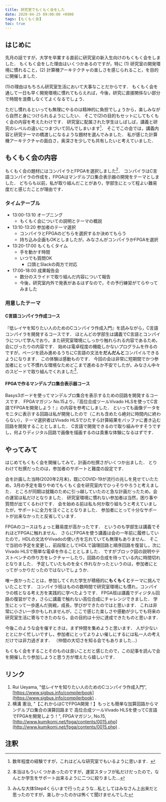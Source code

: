 ```yaml
---
title: 研究室でもくもく会をした
date: 2020-04-25 09:00:00 +0900
tags: [もくもく会]
toc: true
---
```

## はじめに

先月の話ですが，大学を卒業する直前に研究室の新入生向けのもくもく会をしました．
もくもく会をした理由はいくつかあるのですが，特に (1) 研究室の開発環境に慣れること，(2) 計算機アーキテクチャの楽しさを感じられること，を目的に開催しました．

(1)の理由はもちろん研究室生活において大事なことだからです．
もくもく会を通して一日も早く開発環境に慣れてもらえれば，今後，研究に直接関係ない部分で時間を浪費しなくてよくなるでしょう．

ただし慣れるといっても無理にやるのは精神的に負担でしょうから，楽しみながら自然と身につけられるようにしたい．
そこで(2)の目的もセットにしてもくもく会の内容を考えたわけです．
研究室に配属された学生はしばしば，講義と研究のレベルの違いにつまづいて凹んでしまいます[^1]．
そこでこの会では，講義内容と研究テーマの橋渡しになるような題材を選んでみました．
私が感じた計算機アーキテクチャの面白さ，奥深さを少しでも共有したいと考えていました．

## もくもく会の内容

もくもく会の題材にはコンパイラとFPGAを選択しました[^2]．
コンパイラはC言語コンパイラの作成を，FPGAはマンデルブロ集合表示器の開発をテーマとしました．
どちらも以前，私が取り組んだことがあり，学部生にとって程よい難易度だと感じたことが理由です．

### タイムテーブル

- 13:00-13:10 オープニング
	- もくもく会についての説明とテーマの概説
- 13:10-13:20 参加者のテーマ選択
	- コンパイラとFPGAのどちらを選択するか決めてもらう
	- 持ち込み企画もOKとしましたが，みなさんがコンパイラかFPGAを選択
- 13:20-17:00 もくもくタイム
	- 手を動かす時間
	- いつでも質問OK
		- 口頭とSlackの両方で対応
- 17:00-18:00 成果報告会
	- 数分のスライドで取り組んだ内容について報告
	- 今後，研究室内外で発表があるはずなので，その予行練習がてらやってみました

### 用意したテーマ

#### C言語コンパイラ作成コース

『低レイヤを知りたい人のためのCコンパイラ作成入門』を読みながら，C言語コンパイラを開発するコースです．
ほとんどの学部生は講義でC言語とコンパイラについて学んでおり，また研究室環境にしっかり触れられる内容であるため，会にぴったりの内容です．
始めは電卓程度の機能しかないプログラムを作るのですが，ページを読み進めるうちにC言語の文法を**だんだんと**コンパイルできるようになります．
この体験は感動ものです．
今回の会は非常に短期間でかつ参加者にとって不慣れな環境なためどこまで進めるか不安でしたが，みなさん中々のスピードで取り組んでくれました[^3]．

#### FPGAで作るマンデルブロ集合表示器コース

Basys3ボードを使ってマンデルブロ集合を表示するための回路を開発するコースです．
FPGAマガジン No.15より，『高位合成ツールVivado HLSを使ってC言語でFPGAを開発しよう！』の内容を参考にしました．
といっても画像データをモニタに表示する回路は私が開発したので（これも含めたら絶対に時間内に終わらない），テーマ選択者はVivado HLSでひたすら計算結果をバッファに書き込む回路を開発することとしました．
C言語で開発できるので取り組みやすそうですし，何よりディジタル回路で画像を描画するのは貴重な体験になるはずです．

## やってみて

はじめてもくもく会を開催してみて，計画の杜撰さがいくつか出ました．
とりわけて杜撰だったのは，参加者のサポートと難度の設定です．

会を計画した当時(2020年2月末)，既にCOVID-19が流行の兆しを見せていたため，3月の予定を取りやめてもくもく会を研究室内でひっそりやろうと考えました．
ところが同期は就職のために引っ越していたのと急な計画だったため，会の運営は私だけとなりました．
研究室環境に慣れない参加者は当然，困り事や質問が出てくるわけです．
会を始める前は私も何か取り組もうと考えていましたが，サポートに全力を注ぐこととなりました．
参加者にとって十分なサポートが出来なかったと反省しています．

FPGAのコースはちょっと難易度が高かったです．
というのも学部生は講義でそれほどFPGAに触れません．
さらにFPGAを使う講義は会の一年前に履修していたので，HDLの文法やVivadoの使い方を忘れていても無理もありません．
そこで当初の予定を変更し，前段階としてHDLで論理回路と順序回路を復習し，次にVivado HLSで簡単な電卓を作ることとしました．
ですがブロック図の説明やテストベンチの作り方をレクチャーしたり，回路の合成を待っている内に時間切れとなりました．
予定していたものを全く作れなかったというのは，参加者にとってがっかりだったのではないでしょうか．

唯一良かったことは，参加してくれた学生が積極的に**もくもくと**テーマに挑んでいたことです．
コンパイラ班はものの数時間で研究室環境にも慣れ，コンパイラの核となる考え方を実践的に学べたようです．
FPGA班は講義でディジタル回路の復習ができ，さらに講義で触れない高位合成にチャレンジできました．
学生にとって一歩進んだ挑戦，成長，学びができたのではと思います．
これは非常に小さい一歩かもしれませんが，ここで感じた楽しさや感動が少しでも将来の研究室生活に寄与できたのなら，会の目的は十分に達成できたものと思います．

今後このような会を催すときは，まず仲間を集めようと思います．
人が少ないととにかく忙しいですし，参加者にとってよりよい催しにするには私一人の考えだけでは非力過ぎます．
（仲間の大切さを知る会でもありました...）

もくもく会をすることそのものは良いことだと感じたので，この記事を読んで会を開催したり参加しようと思う方が増えたら嬉しいです．

## リンク

1. Rui Ueyama, "低レイヤを知りたい人のためのCコンパイラ作成入門", [https://www.sigbus.info/compilerbook](https://www.sigbus.info/compilerbook) .
2. 横溝 憲治, "【これからはCでFPGA開発！】もっとも簡単な加算回路からマンデルブロ集合の演算回路まで 高位合成ツールVivado HLSを使ってC言語でFPGAを開発しよう！", FPGAマガジン, No.15, [http://www.kumikomi.net/fpga/contents/0015.php](http://www.kumikomi.net/fpga/contents/0015.php) .

## 注釈

[^1]:数年程度の経験ですが，これはどんな研究室でもいるように思います．
[^2]:本当はもういくつかあったのですが，運営スタッフが私だけだったので，なんとか学生をサポート出来るように二つに絞りました...
[^3]:みんな大体Step4くらいまで行ったような...私としてはみなさん上出来だと思ったのですが，楽しかったのかは怖くて聞けませんでした
